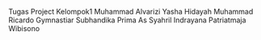 Tugas Project Kelompok1 
Muhammad Alvarizi
Yasha Hidayah
Muhammad Ricardo Gymnastiar
Subhandika Prima As Syahril
Indrayana Patriatmaja Wibisono
